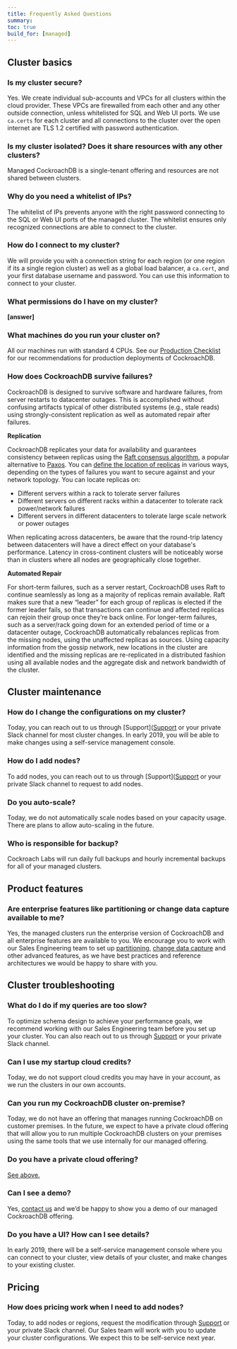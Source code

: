 ```yaml
---
title: Frequently Asked Questions
summary:
toc: true
build_for: [managed]
---
```


## Cluster basics

### Is my cluster secure?

Yes. We create individual sub-accounts and VPCs for all clusters within the cloud provider. These VPCs are firewalled from each other and any other outside connection, unless whitelisted for SQL and Web UI ports. We use `ca.certs` for each cluster and all connections to the cluster over the open internet are TLS 1.2 certified with password authentication.

### Is my cluster isolated? Does it share resources with any other clusters?

Managed CockroachDB is a single-tenant offering and resources are not shared between clusters.

### Why do you need a whitelist of IPs?

The whitelist of IPs prevents anyone with the right password connecting to the SQL or Web UI ports of the managed cluster. The whitelist ensures only recognized connections are able to connect to the cluster.

### How do I connect to my cluster?

We will provide you with a connection string for each region (or one region if its a single region cluster) as well as a global load balancer, a `ca.cert`, and your first database username and password. You can use this information to connect to your cluster.

### What permissions do I have on my cluster?

**[answer]**

### What machines do you run your cluster on?

All our machines run with standard 4 CPUs. See our [Production Checklist](recommended-production-settings.html) for our recommendations for production deployments of CockroachDB.

### How does CockroachDB survive failures?

CockroachDB is designed to survive software and hardware failures, from server restarts to datacenter outages. This is accomplished without confusing artifacts typical of other distributed systems (e.g., stale reads) using strongly-consistent replication as well as automated repair after failures.

**Replication**

CockroachDB replicates your data for availability and guarantees consistency between replicas using the [Raft consensus algorithm](https://raft.github.io/), a popular alternative to [Paxos](http://research.microsoft.com/en-us/um/people/lamport/pubs/paxos-simple.pdf). You can [define the location of replicas](configure-replication-zones.html) in various ways, depending on the types of failures you want to secure against and your network topology. You can locate replicas on:

- Different servers within a rack to tolerate server failures
- Different servers on different racks within a datacenter to tolerate rack power/network failures
- Different servers in different datacenters to tolerate large scale network or power outages

When replicating across datacenters, be aware that the round-trip latency between datacenters will have a direct effect on your database's performance. Latency in cross-continent clusters will be noticeably worse than in clusters where all nodes are geographically close together.

**Automated Repair**

For short-term failures, such as a server restart, CockroachDB uses Raft to continue seamlessly as long as a majority of replicas remain available. Raft makes sure that a new “leader” for each group of replicas is elected if the former leader fails, so that transactions can continue and affected replicas can rejoin their group once they’re back online. For longer-term failures, such as a server/rack going down for an extended period of time or a datacenter outage, CockroachDB automatically rebalances replicas from the missing nodes, using the unaffected replicas as sources. Using capacity information from the gossip network, new locations in the cluster are identified and the missing replicas are re-replicated in a distributed fashion using all available nodes and the aggregate disk and network bandwidth of the cluster.

## Cluster maintenance

### How do I change the configurations on my cluster?

Today, you can reach out to us through [Support]([Support](https://support.cockroachlabs.com/hc/en-us) or your private Slack channel for most cluster changes. In early 2019, you will be able to make changes using a self-service management console.

### How do I add nodes?

To add nodes, you can reach out to us through [Support]([Support](https://support.cockroachlabs.com/hc/en-us) or your private Slack channel to request to add nodes.

### Do you auto-scale?

Today, we do not automatically scale nodes based on your capacity usage. There are plans to allow auto-scaling in the future.

### Who is responsible for backup?

Cockroach Labs will run daily full backups and hourly incremental backups for all of your managed clusters.

## Product features

### Are enterprise features like partitioning or change data capture available to me?

Yes, the managed clusters run the enterprise version of CockroachDB and all enterprise features are available to you. We encourage you to work with our Sales Engineering team to set up [partitioning](partitioning.html), [change data capture](change-data-capture.html) and other advanced features, as we have best practices and reference architectures we would be happy to share with you.

## Cluster troubleshooting

### What do I do if my queries are too slow?

To optimize schema design to achieve your performance goals, we recommend working with our Sales Engineering team before you set up your cluster. You can also reach out to us through [Support](https://support.cockroachlabs.com/hc/en-us) or your private Slack channel.

### Can I use my startup cloud credits?

Today, we do not support cloud credits you may have in your account, as we run the clusters in our own accounts.

### Can you run my CockroachDB cluster on-premise?

Today, we do not have an offering that manages running CockroachDB on customer premises. In the future, we expect to have a private cloud offering that will allow you to run multiple CockroachDB clusters on your premises using the same tools that we use internally for our managed offering.

### Do you have a private cloud offering?

[See above.](#can-you-run-my-cockroachdb-cluster-on-premise)

### Can I see a demo?

Yes, [contact us](https://support.cockroachlabs.com/hc/en-us) and we’d be happy to show you a demo of our managed CockroachDB offering.

### Do you have a UI? How can I see details?

In early 2019, there will be a self-service management console where you can connect to your cluster, view details of your cluster, and make changes to your existing cluster.

## Pricing

### How does pricing work when I need to add nodes?

Today, to add nodes or regions, request the modification through [Support](https://support.cockroachlabs.com/hc/en-us) or your private Slack channel. Our Sales team will work with you to update your cluster configurations. We expect this to be self-service next year.
